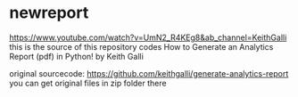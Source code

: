 # newreport

https://www.youtube.com/watch?v=UmN2_R4KEg8&ab_channel=KeithGalli
this is the source of this repository codes
How to Generate an Analytics Report (pdf) in Python! 
by Keith Galli

original sourcecode: https://github.com/keithgalli/generate-analytics-report
you can get original files in zip folder there
